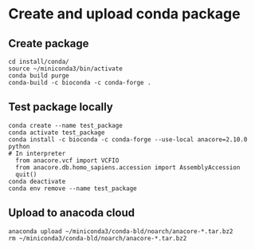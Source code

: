 # Create and upload conda package

## Create package

    cd install/conda/
    source ~/miniconda3/bin/activate
    conda build purge
    conda-build -c bioconda -c conda-forge .

## Test package locally

    conda create --name test_package
    conda activate test_package
    conda install -c bioconda -c conda-forge --use-local anacore=2.10.0
    python
    # In interpreter
      from anacore.vcf import VCFIO
      from anacore.db.homo_sapiens.accession import AssemblyAccession
      quit()
    conda deactivate
    conda env remove --name test_package

## Upload to anacoda cloud

    anaconda upload ~/miniconda3/conda-bld/noarch/anacore-*.tar.bz2
    rm ~/miniconda3/conda-bld/noarch/anacore-*.tar.bz2
